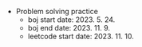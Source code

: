 - Problem solving practice
  - boj start date: 2023. 5. 24.
  - boj end date: 2023. 11. 9.
  - leetcode start date: 2023. 11. 10.
